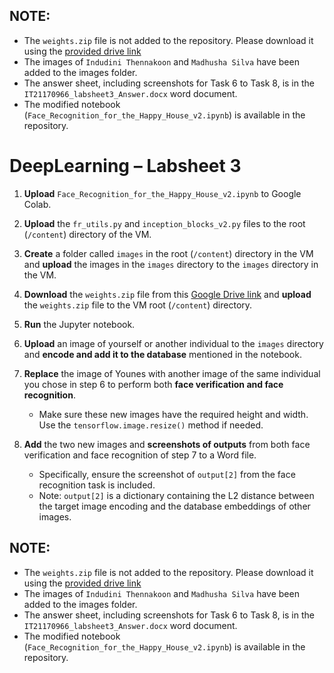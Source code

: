 
## NOTE:
- The `weights.zip` file is not added to the repository. Please download it using the [provided drive link](https://drive.google.com/drive/folders/1IExxks0GFQCCj6z8Wh0lWxW7NRndclZS?usp=sharing)
- The images of `Indudini Thennakoon` and `Madhusha Silva` have been added to the images folder.
- The answer sheet, including screenshots for Task 6 to Task 8, is in the `IT21170966_labsheet3_Answer.docx` word document.
- The modified notebook (`Face_Recognition_for_the_Happy_House_v2.ipynb`) is available in the repository.


# DeepLearning – Labsheet 3

1. **Upload** `Face_Recognition_for_the_Happy_House_v2.ipynb` to Google Colab.
2. **Upload** the `fr_utils.py` and `inception_blocks_v2.py` files to the root (`/content`) directory of the VM.
3. **Create** a folder called `images` in the root (`/content`) directory in the VM and **upload** the images in the `images` directory to the `images` directory in the VM.
4. **Download** the `weights.zip` file from this [Google Drive link](https://drive.google.com/drive/folders/1IExxks0GFQCCj6z8Wh0lWxW7NRndclZS?usp=sharing) and **upload** the `weights.zip` file to the VM root (`/content`) directory.
   
5. **Run** the Jupyter notebook.
6. **Upload** an image of yourself or another individual to the `images` directory and **encode and add it to the database** mentioned in the notebook.
7. **Replace** the image of Younes with another image of the same individual you chose in step 6 to perform both **face verification and face recognition**.
   - Make sure these new images have the required height and width. Use the `tensorflow.image.resize()` method if needed.
8. **Add** the two new images and **screenshots of outputs** from both face verification and face recognition of step 7 to a Word file.
   - Specifically, ensure the screenshot of `output[2]` from the face recognition task is included.
   - Note: `output[2]` is a dictionary containing the L2 distance between the target image encoding and the database embeddings of other images.

## NOTE:
- The `weights.zip` file is not added to the repository. Please download it using the [provided drive link](https://drive.google.com/drive/folders/1IExxks0GFQCCj6z8Wh0lWxW7NRndclZS?usp=sharing)
- The images of `Indudini Thennakoon` and `Madhusha Silva` have been added to the images folder.
- The answer sheet, including screenshots for Task 6 to Task 8, is in the `IT21170966_labsheet3_Answer.docx` word document.
- The modified notebook (`Face_Recognition_for_the_Happy_House_v2.ipynb`) is available in the repository.


